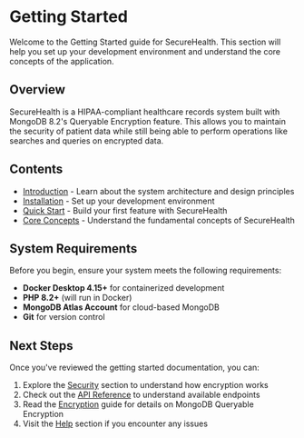 # Getting Started

Welcome to the Getting Started guide for SecureHealth. This section will help you set up your development environment and understand the core concepts of the application.

## Overview

SecureHealth is a HIPAA-compliant healthcare records system built with MongoDB 8.2's Queryable Encryption feature. This allows you to maintain the security of patient data while still being able to perform operations like searches and queries on encrypted data.

## Contents

- [Introduction](introduction) - Learn about the system architecture and design principles
- [Installation](installation) - Set up your development environment
- [Quick Start](quick-start) - Build your first feature with SecureHealth
- [Core Concepts](core-concepts) - Understand the fundamental concepts of SecureHealth

## System Requirements

Before you begin, ensure your system meets the following requirements:

- **Docker Desktop 4.15+** for containerized development
- **PHP 8.2+** (will run in Docker)
- **MongoDB Atlas Account** for cloud-based MongoDB
- **Git** for version control

## Next Steps

Once you've reviewed the getting started documentation, you can:

1. Explore the [Security](../security) section to understand how encryption works
2. Check out the [API Reference](../api) to understand available endpoints
3. Read the [Encryption](../encryption) guide for details on MongoDB Queryable Encryption
4. Visit the [Help](../help) section if you encounter any issues